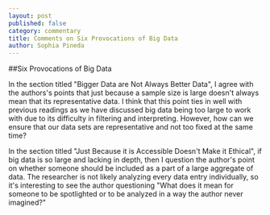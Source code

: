 ```yaml
---
layout: post
published: false
category: commentary
title: Comments on Six Provocations of Big Data
author: Sophia Pineda
---
```

##Six Provocations of Big Data

In the section titled "Bigger Data are Not Always Better Data", I agree with the authors's points that just because a sample size is large doesn't always mean that its representative data. I think that this point ties in well with previous readings as we have discussed big data being too large to work with due to its difficulty in filtering and interpreting. However, how can we ensure that our data sets are representative and not too fixed at the same time? 

In the section titled "Just Because it is Accessible Doesn't Make it Ethical", if big data is so large and lacking in depth, then I question the author's point on whether someone should be included as a part of a large aggregate of data. The researcher is not likely analyzing every data entry individually, so it's interesting to see the author questioning "What does it mean for someone to be spotlighted or to be analyzed in a way the author never imagined?"